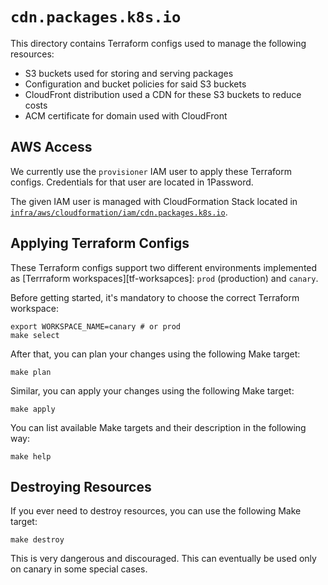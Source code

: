 # `cdn.packages.k8s.io`

This directory contains Terraform configs used to manage the following
resources:

- S3 buckets used for storing and serving packages
- Configuration and bucket policies for said S3 buckets
- CloudFront distribution used a CDN for these S3 buckets to reduce costs
- ACM certificate for domain used with CloudFront

## AWS Access

We currently use the `provisioner` IAM user to apply these Terraform configs.
Credentials for that user are located in 1Password.

The given IAM user is managed with CloudFormation Stack located in
[`infra/aws/cloudformation/iam/cdn.packages.k8s.io`][cloudformation].

[cloudformation]: https://github.com/kubernetes/k8s.io/tree/main/infra/aws/cloudformation/iam/cdn.packages.k8s.io

## Applying Terraform Configs

These Terraform configs support two different environments implemented as
[Terrraform workspaces][tf-worksapces]: `prod` (production) and `canary`.

Before getting started, it's mandatory to choose the correct Terraform
workspace:

```shell
export WORKSPACE_NAME=canary # or prod
make select
```

After that, you can plan your changes using the following Make target:

```shell
make plan
```

Similar, you can apply your changes using the following Make target:

```shell
make apply
```

You can list available Make targets and their description in the following
way:

```shell
make help
```

## Destroying Resources

If you ever need to destroy resources, you can use the following Make target:

```shell
make destroy
```

This is very dangerous and discouraged. This can eventually be used only
on canary in some special cases.

[tf-workspaces]: https://developer.hashicorp.com/terraform/language/state/workspaces
